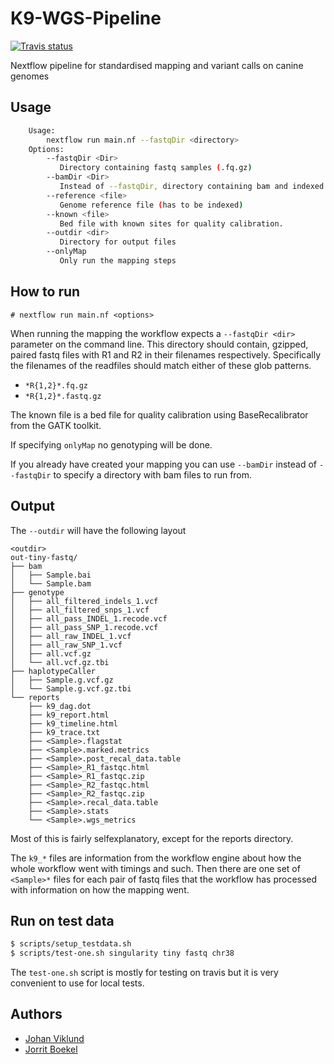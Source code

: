 # K9-WGS-Pipeline
[![Travis status][travis-badge]][travis-link]

Nextflow pipeline for standardised mapping and variant calls on canine genomes

## Usage

```bash
    Usage:
        nextflow run main.nf --fastqDir <directory>
    Options:
        --fastqDir <Dir>
           Directory containing fastq samples (.fq.gz)
        --bamDir <Dir>
           Instead of --fastqDir, directory containing bam and indexed bam sample files (.bam, .bam.bai)
        --reference <file>
           Genome reference file (has to be indexed)
        --known <file>
           Bed file with known sites for quality calibration.
        --outdir <dir>
           Directory for output files
        --onlyMap
           Only run the mapping steps
```


## How to run

```
# nextflow run main.nf <options>
```

When running the mapping the workflow expects a `--fastqDir <dir>` parameter on
the command line. This directory should contain, gzipped, paired fastq files
with R1 and R2 in their filenames respectively. Specifically the filenames of
the readfiles should match either of these glob patterns.

 - `*R{1,2}*.fq.gz`
 - `*R{1,2}*.fastq.gz`

The known file is a bed file for quality calibration using BaseRecalibrator
from the GATK toolkit.

If specifying `onlyMap` no genotyping will be done.

If you already have created your mapping you can use `--bamDir` instead of
`--fastqDir` to specify a directory with bam files to run from.

## Output

The `--outdir` will have the following layout

```
<outdir>
out-tiny-fastq/
├── bam
│   ├── Sample.bai
│   └── Sample.bam
├── genotype
│   ├── all_filtered_indels_1.vcf
│   ├── all_filtered_snps_1.vcf
│   ├── all_pass_INDEL_1.recode.vcf
│   ├── all_pass_SNP_1.recode.vcf
│   ├── all_raw_INDEL_1.vcf
│   ├── all_raw_SNP_1.vcf
│   ├── all.vcf.gz
│   └── all.vcf.gz.tbi
├── haplotypeCaller
│   ├── Sample.g.vcf.gz
│   └── Sample.g.vcf.gz.tbi
└── reports
    ├── k9_dag.dot
    ├── k9_report.html
    ├── k9_timeline.html
    ├── k9_trace.txt
    ├── <Sample>.flagstat
    ├── <Sample>.marked.metrics
    ├── <Sample>.post_recal_data.table
    ├── <Sample>_R1_fastqc.html
    ├── <Sample>_R1_fastqc.zip
    ├── <Sample>_R2_fastqc.html
    ├── <Sample>_R2_fastqc.zip
    ├── <Sample>.recal_data.table
    ├── <Sample>.stats
    └── <Sample>.wgs_metrics
```

Most of this is fairly selfexplanatory, except for the reports directory.

The `k9_*` files are information from the workflow engine about how the whole
workflow went with timings and such. Then there are one set of `<Sample>*`
files for each pair of fastq files that the workflow has processed with
information on how the mapping went.


## Run on test data

```bash
$ scripts/setup_testdata.sh
$ scripts/test-one.sh singularity tiny fastq chr38
```

The `test-one.sh` script is mostly for testing on travis but it is very
convenient to use for local tests.

## Authors

- [Johan Viklund](https://github.com/viklund)
- [Jorrit Boekel](https://github.com/glormph)


[travis-badge]: https://api.travis-ci.org/NBISweden/K9-WGS-Pipeline.svg
[travis-link]: https://travis-ci.org/NBISweden/K9-WGS-Pipeline
